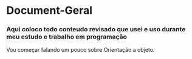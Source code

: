 # Document-Geral

### Aqui coloco todo conteudo revisado que usei e uso durante meu estudo e trabalho em programação

<p> Vou começar falando um pouco sobre Orientação a objeto. </p>
